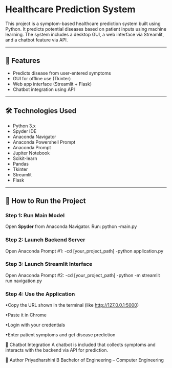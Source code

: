 # Healthcare Prediction System

This project is a symptom-based healthcare prediction system built using Python. It predicts potential diseases based on patient inputs using machine learning. The system includes a desktop GUI, a web interface via Streamlit, and a chatbot feature via API.

---

## 🚀 Features
- Predicts disease from user-entered symptoms
- GUI for offline use (Tkinter)
- Web app interface (Streamlit + Flask)
- Chatbot integration using API

---

## 🛠 Technologies Used
- Python 3.x
- Spyder IDE
- Anaconda Navigator
- Anaconda Powershell Prompt
- Anaconda Prompt
- Jupiter Notebook
- Scikit-learn
- Pandas
- Tkinter
- Streamlit
- Flask

---

## 📂 How to Run the Project

### Step 1: Run Main Model
Open **Spyder** from Anaconda Navigator. Run:
python
-main.py

### Step 2: Launch Backend Server
Open Anaconda Prompt #1:
-cd [your_project_path]
-python application.py

### Step 3: Launch Streamlit Interface
Open Anaconda Prompt #2:
-cd [your_project_path]
-python -m streamlit run navigation.py

### Step 4: Use the Application
•Copy the URL shown in the terminal (like http://127.0.0.1:5000)

•Paste it in Chrome

•Login with your credentials

•Enter patient symptoms and get disease prediction


🤖 Chatbot Integration
A chatbot is included that collects symptoms and interacts with the backend via API for prediction.

👤 Author
Priyadharshini B
Bachelor of Engineering – Computer Engineering



